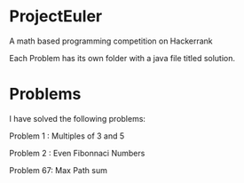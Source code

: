 # ProjectEuler
A math based programming competition on Hackerrank

Each Problem has its own folder with a java file titled solution.

Problems
====
I have solved the following problems:

Problem 1 : Multiples of 3 and 5

Problem 2 : Even Fibonnaci Numbers

Problem 67: Max Path sum
